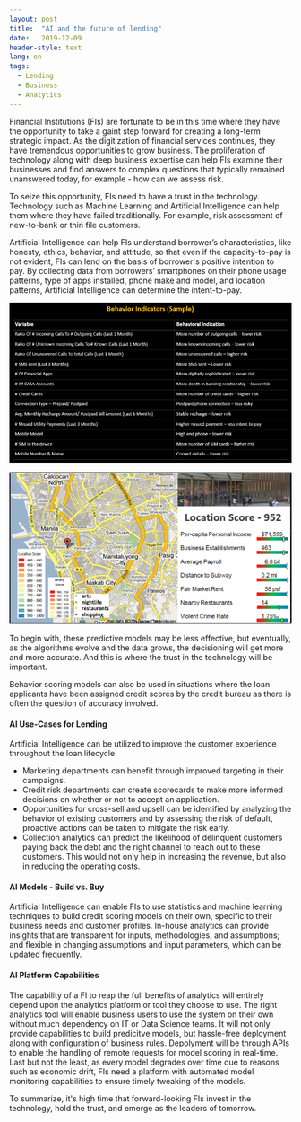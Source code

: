 ```yaml
---
layout: post
title:  "AI and the future of lending"
date:   2019-12-09
header-style: text
lang: en
tags:
  - Lending
  - Business
  - Analytics
---
```

Financial Institutions (FIs) are fortunate to be in this time where they have the opportunity to take a gaint step forward for creating a long-term strategic impact. As the digitization of financial services continues, they have tremendous opportunities to grow business. 
The proliferation of technology along with deep business expertise can help FIs examine their businesses and find answers to complex questions that typically remained unanswered today, for example - how can we assess risk.

To seize this opportunity, FIs need to have a trust in the technology. Technology such as Machine Learning and Artificial Intelligence  can help them where they have failed traditionally. For example, risk assessment of new-to-bank or thin file customers.

Artificial Intelligence can help FIs understand borrower’s characteristics, like honesty, ethics, behavior, and attitude, so that even if the capacity-to-pay is not evident, FIs can lend on the basis of borrower's positive intention to pay. By collecting data from borrowers’ smartphones on their phone usage patterns, type of apps installed, phone make and model, and location patterns, Artificial Intelligence can determine the intent-to-pay.

![Behavior Indicators (Sample)](/assets/images/post_images/behavior_indicators.PNG)

![Location Score](/assets/images/post_images/location_score.PNG)

To begin with, these predictive models may be less effective, but eventually, as the algorithms evolve and the data grows, the decisioning will get more and more accurate. And this is where the trust in the technology will be important.

Behavior scoring models can also be used in situations where the loan applicants have been assigned credit scores by the credit bureau as there is often the question of accuracy involved. 

#### AI Use-Cases for Lending
Artificial Intelligence can be utilized to improve the customer experience throughout the loan lifecycle. 
* Marketing departments can benefit through improved targeting in their campaigns. 
* Credit risk departments can create scorecards to make more informed decisions on whether or not to accept an application.
* Opportunities for cross-sell and upsell can be identified by analyzing the behavior of existing customers and by assessing the risk of default, proactive actions can be taken to mitigate the risk early.
* Collection analytics can predict the likelihood of delinquent customers paying back the debt and the right channel to reach out to these customers. This would not only help in increasing the revenue, but also in reducing the operating costs.

#### AI Models - Build vs. Buy
Artificial Intelligence can enable FIs to use statistics and machine learning techniques to build credit scoring models on their own, specific to their business needs and customer profiles. In-house analytics can provide insights that are transparent for inputs, methodologies, and assumptions; and flexible in changing assumptions and input parameters, which can be updated frequently.

#### AI Platform Capabilities
The capability of a FI to reap the full benefits of analytics will entirely depend upon the analytics platform or tool they choose to use. The right analytics tool will enable business users to use the system on their own without much dependency on IT or Data Science teams. It will not only provide capabilities to build predicitve models, but hassle-free deployment along with configuration of business rules. Depolyment will be through APIs to enable the handling of remote requests for model scoring in real-time. Last but not the least, as every model degrades over time due to reasons such as economic drift, FIs need a platform with automated model monitoring capabilities to ensure timely tweaking of the models.

To summarize, it's high time that forward-looking FIs invest in the technology, hold the trust, and emerge as the leaders of tomorrow.
